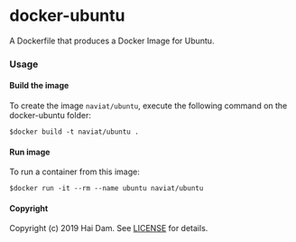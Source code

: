 # docker-ubuntu

A Dockerfile that produces a Docker Image for Ubuntu.

### Usage

#### Build the image

To create the image `naviat/ubuntu`, execute the following command on the docker-ubuntu folder:

```
$docker build -t naviat/ubuntu .
```

####  Run image

To run a container from this image:

```
$docker run -it --rm --name ubuntu naviat/ubuntu
```

#### Copyright
Copyright (c) 2019 Hai Dam. See [LICENSE](LICENSE) for details.